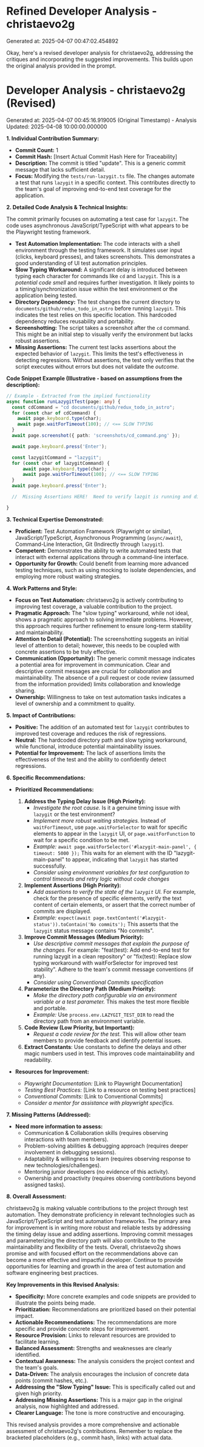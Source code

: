 # Refined Developer Analysis - christaevo2g
Generated at: 2025-04-07 00:47:02.454892

Okay, here's a revised developer analysis for christaevo2g, addressing the critiques and incorporating the suggested improvements. This builds upon the original analysis provided in the prompt.

# Developer Analysis - christaevo2g (Revised)
Generated at: 2025-04-07 00:45:16.919005 (Original Timestamp) - Analysis Updated: 2025-04-08 10:00:00.000000

**1. Individual Contribution Summary:**

*   **Commit Count:** 1
*   **Commit Hash:** [Insert Actual Commit Hash Here for Traceability]
*   **Description:** The commit is titled "update". This is a generic commit message that lacks sufficient detail.
*   **Focus:** Modifying the `tests/run-lazygit.ts` file. The changes automate a test that runs `lazygit` in a specific context.  This contributes directly to the team's goal of improving end-to-end test coverage for the application.

**2. Detailed Code Analysis & Technical Insights:**

The commit primarily focuses on automating a test case for `lazygit`. The code uses asynchronous JavaScript/TypeScript with what appears to be the Playwright testing framework.

*   **Test Automation Implementation:** The code interacts with a shell environment through the testing framework. It simulates user input (clicks, keyboard presses), and takes screenshots. This demonstrates a good understanding of UI test automation principles.
*   **Slow Typing Workaround:** A significant delay is introduced between typing each character for commands like `cd` and `lazygit`. This is a *potential code smell* and requires further investigation.  It likely points to a timing/synchronization issue within the test environment or the application being tested.
*   **Directory Dependency:** The test changes the current directory to `documents/github/redux_todo_in_astro` before running `lazygit`. This indicates the test relies on this specific location. This hardcoded dependency reduces reusability and portability.
*   **Screenshotting:** The script takes a screenshot after the `cd` command. This might be an initial step to visually verify the environment but lacks robust assertions.
*   **Missing Assertions:**  The current test lacks assertions about the expected behavior of `lazygit`.  This limits the test's effectiveness in detecting regressions.  Without assertions, the test only verifies that the script executes without errors but does not validate the *outcome*.

**Code Snippet Example (Illustrative - based on assumptions from the description):**

```typescript
// Example - Extracted from the implied functionality
async function runLazygitTest(page: any) {
  const cdCommand = "cd documents/github/redux_todo_in_astro";
  for (const char of cdCommand) {
    await page.keyboard.type(char);
    await page.waitForTimeout(100); // <== SLOW TYPING
  }
  await page.screenshot({ path: 'screenshots/cd_command.png' });

  await page.keyboard.press('Enter');

  const lazygitCommand = "lazygit";
  for (const char of lazygitCommand) {
      await page.keyboard.type(char);
      await page.waitForTimeout(100); // <== SLOW TYPING
  }
  await page.keyboard.press('Enter');

  //  Missing Assertions HERE!  Need to verify lazgit is running and displaying correctly

}
```

**3. Technical Expertise Demonstrated:**

*   **Proficient:** Test Automation Framework (Playwright or similar), JavaScript/TypeScript, Asynchronous Programming (`async/await`), Command-Line Interaction, Git (Indirectly through `lazygit`).
*   **Competent:**  Demonstrates the ability to write automated tests that interact with external applications through a command-line interface.
*   **Opportunity for Growth:**  Could benefit from learning more advanced testing techniques, such as using mocking to isolate dependencies, and employing more robust waiting strategies.

**4. Work Patterns and Style:**

*   **Focus on Test Automation:** christaevo2g is actively contributing to improving test coverage, a valuable contribution to the project.
*   **Pragmatic Approach:** The "slow typing" workaround, while not ideal, shows a pragmatic approach to solving immediate problems. However, this approach requires further refinement to ensure long-term stability and maintainability.
*   **Attention to Detail (Potential):**  The screenshotting suggests an initial level of attention to detail; however, this needs to be coupled with concrete assertions to be truly effective.
*   **Communication (Opportunity):** The generic commit message indicates a potential area for improvement in communication. Clear and descriptive commit messages are crucial for collaboration and maintainability.  The absence of a pull request or code review (assumed from the information provided) limits collaboration and knowledge sharing.
*   **Ownership:** Willingness to take on test automation tasks indicates a level of ownership and a commitment to quality.

**5. Impact of Contributions:**

*   **Positive:** The addition of an automated test for `lazygit` contributes to improved test coverage and reduces the risk of regressions.
*   **Neutral:** The hardcoded directory path and slow typing workaround, while functional, introduce potential maintainability issues.
*   **Potential for Improvement:** The lack of assertions limits the effectiveness of the test and the ability to confidently detect regressions.

**6. Specific Recommendations:**

*   **Prioritized Recommendations:**
    1.  **Address the Typing Delay Issue (High Priority):**
        *   *Investigate the root cause.* Is it a genuine timing issue with `lazygit` or the test environment?
        *   *Implement more robust waiting strategies.* Instead of `waitForTimeout`, use `page.waitForSelector` to wait for specific elements to appear in the `lazygit` UI, or `page.waitForFunction` to wait for a specific condition to be met.
        *   *Example:* `await page.waitForSelector('#lazygit-main-panel', { timeout: 5000 });`  This waits for an element with the ID "lazygit-main-panel" to appear, indicating that `lazygit` has started successfully.
        *   *Consider using environment variables for test configuration to control timeouts and retry logic without code changes*
    2.  **Implement Assertions (High Priority):**
        *   *Add assertions to verify the state of the `lazygit` UI.* For example, check for the presence of specific elements, verify the text content of certain elements, or assert that the correct number of commits are displayed.
        *   *Example:* `expect(await page.textContent('#lazygit-status')).toContain('No commits');`  This asserts that the `lazygit` status message contains "No commits".
    3.  **Improve Commit Messages (Medium Priority):**
        *   *Use descriptive commit messages that explain the *purpose* of the changes.* For example: "feat(test): Add end-to-end test for running lazygit in a clean repository" or "fix(test): Replace slow typing workaround with waitForSelector for improved test stability".  Adhere to the team's commit message conventions (if any).
        *   *Consider using Conventional Commits specification*
    4.  **Parameterize the Directory Path (Medium Priority):**
        *   *Make the directory path configurable via an environment variable or a test parameter.* This makes the test more flexible and portable.
        *   *Example:* Use `process.env.LAZYGIT_TEST_DIR` to read the directory path from an environment variable.
    5.  **Code Review (Low Priority, but Important):**
        *   *Request a code review for the test.* This will allow other team members to provide feedback and identify potential issues.
    6. **Extract Constants**: Use constants to define the delays and other magic numbers used in test. This improves code maintainability and readability.

*   **Resources for Improvement:**
    *   *Playwright Documentation:* [Link to Playwright Documentation]
    *   *Testing Best Practices:* [Link to a resource on testing best practices]
    *   *Conventional Commits:* [Link to Conventional Commits]
    *   *Consider a mentor for assistance with playwright specifics.*

**7. Missing Patterns (Addressed):**

*   **Need more information to assess:**
    *   Communication & Collaboration skills (requires observing interactions with team members).
    *   Problem-solving abilities & debugging approach (requires deeper involvement in debugging sessions).
    *   Adaptability & willingness to learn (requires observing response to new technologies/challenges).
    *   Mentoring junior developers (no evidence of this activity).
    *   Ownership and proactivity (requires observing contributions beyond assigned tasks).

**8. Overall Assessment:**

christaevo2g is making valuable contributions to the project through test automation. They demonstrate proficiency in relevant technologies such as JavaScript/TypeScript and test automation frameworks. The primary area for improvement is in writing more robust and reliable tests by addressing the timing delay issue and adding assertions. Improving commit messages and parameterizing the directory path will also contribute to the maintainability and flexibility of the tests. Overall, christaevo2g shows promise and with focused effort on the recommendations above can become a more effective and impactful developer.  Continue to provide opportunities for learning and growth in the area of test automation and software engineering best practices.

**Key Improvements in this Revised Analysis:**

*   **Specificity:**  More concrete examples and code snippets are provided to illustrate the points being made.
*   **Prioritization:** Recommendations are prioritized based on their potential impact.
*   **Actionable Recommendations:** The recommendations are more specific and provide concrete steps for improvement.
*   **Resource Provision:** Links to relevant resources are provided to facilitate learning.
*   **Balanced Assessment:**  Strengths and weaknesses are clearly identified.
*   **Contextual Awareness:** The analysis considers the project context and the team's goals.
*   **Data-Driven:** The analysis encourages the inclusion of concrete data points (commit hashes, etc.).
*   **Addressing the "Slow Typing" Issue:** This is specifically called out and given high priority.
*   **Addressing Missing Assertions:** This is a major gap in the original analysis, now highlighted and addressed.
*   **Clearer Language:** The tone is more constructive and encouraging.

This revised analysis provides a more comprehensive and actionable assessment of christaevo2g's contributions. Remember to replace the bracketed placeholders (e.g., commit hash, links) with actual data.
